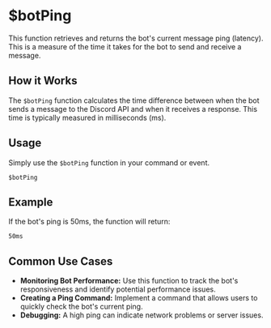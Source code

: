 # $botPing

This function retrieves and returns the bot's current message ping (latency). This is a measure of the time it takes for the bot to send and receive a message.

## How it Works

The `$botPing` function calculates the time difference between when the bot sends a message to the Discord API and when it receives a response. This time is typically measured in milliseconds (ms).

## Usage

Simply use the `$botPing` function in your command or event.

```
$botPing
```

## Example

If the bot's ping is 50ms, the function will return:

`50ms`

## Common Use Cases

*   **Monitoring Bot Performance:** Use this function to track the bot's responsiveness and identify potential performance issues.
*   **Creating a Ping Command:** Implement a command that allows users to quickly check the bot's current ping.
*   **Debugging:**  A high ping can indicate network problems or server issues.